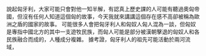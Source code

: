 說起匈牙利，大家可能只會對他一知半解，有認真上歷史課的人可能有聽過奧匈帝國，但沒有任何人知道這個匈的故事，今天我就來講講這個存在感不高卻被稱為歐洲之盾的國家的故事。
可能很多人會把匈牙利人和匈奴人匈人混為一談，但匈奴是專指中國北方的其中一支遊牧民族，而匈人可能是部分被漢朝擊退的匈奴人和各民族融合而成的，人種成分複雜。
據考證，匈牙利人的祖先可能活動於兩河流域，
